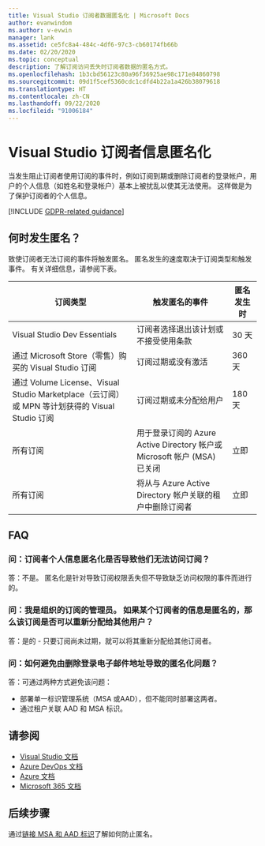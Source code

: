 ```yaml
---
title: Visual Studio 订阅者数据匿名化 | Microsoft Docs
author: evanwindom
ms.author: v-evwin
manager: lank
ms.assetid: ce5fc8a4-484c-4df6-97c3-cb60174fb66b
ms.date: 02/20/2020
ms.topic: conceptual
description: 了解订阅访问丢失时订阅者数据的匿名方式。
ms.openlocfilehash: 1b3cbd56123c80a96f36925ae98c171e84860798
ms.sourcegitcommit: 09d1f5cef5360cdc1cdfd4b22a1a426b38079618
ms.translationtype: HT
ms.contentlocale: zh-CN
ms.lasthandoff: 09/22/2020
ms.locfileid: "91006184"
---
```

# <a name="anonymization-of-visual-studio-subscriber-information"></a>Visual Studio 订阅者信息匿名化
当发生阻止订阅者使用订阅的事件时，例如订阅到期或删除订阅者的登录帐户，用户的个人信息（如姓名和登录帐户）基本上被扰乱以使其无法使用。  这样做是为了保护订阅者的个人信息。

[!INCLUDE [GDPR-related guidance](includes/gdpr-intro-sentence.md)]

## <a name="when-does-anonymization-occur"></a>何时发生匿名？
致使订阅者无法订阅的事件将触发匿名。  匿名发生的速度取决于订阅类型和触发事件。 有关详细信息，请参阅下表。

| 订阅类型                                                                                                                       | 触发匿名的事件                                                                                                     | 匿名发生时 |
|-----------------------------------------------------------------------------------------------------------------------------------------|------------------------------------------------------------------------------------------------------------|---------------------------|
| Visual Studio Dev Essentials                                                                                                            | 订阅者选择退出该计划或不接受使用条款                                    | 30 天               |
| 通过 Microsoft Store（零售）购买的 Visual Studio 订阅                                                                      | 订阅过期或没有激活                                                                   | 360 天                  |
| 通过 Volume License、Visual Studio Marketplace（云订阅）或 MPN 等计划获得的 Visual Studio 订阅 | 订阅过期或未分配给用户                                                          | 180 天                  |
| 所有订阅                                                                                                                       | 用于登录订阅的 Azure Active Directory 帐户或 Microsoft 帐户 (MSA) 已关闭 | 立即               |
| 所有订阅                                                                                                                       | 将从与 Azure Active Directory 帐户关联的租户中删除订阅者                                | 立即               |

## <a name="faq"></a>FAQ
### <a name="q--does-the-anonymization-of-the-subscribers-personal-information-cause-them-to-lose-access-to-the-subscription"></a>问：订阅者个人信息匿名化是否导致他们无法访问订阅？
答：不是。  匿名化是针对导致订阅权限丢失但不导致缺乏访问权限的事件而进行的。

### <a name="q--im-an-administrator-for-my-organizations-subscriptions--if-one-of-my-subscribers-information-is-anonymized-can-that-subscription-be-reassigned-to-another-user"></a>问：我是组织的订阅的管理员。  如果某个订阅者的信息是匿名的，那么该订阅是否可以重新分配给其他用户？
答：是的 - 只要订阅尚未过期，就可以将其重新分配给其他订阅者。

### <a name="q-how-can-i-prevent-anonymization-caused-by-deleting-a-sign-in-email-address"></a>问：如何避免由删除登录电子邮件地址导致的匿名化问题？
答：可通过两种方式避免该问题：
- 部署单一标识管理系统（MSA 或AAD），但不能同时部署这两者。  
- 通过租户关联 AAD 和 MSA 标识。 

## <a name="see-also"></a>请参阅
- [Visual Studio 文档](/visualstudio/)
- [Azure DevOps 文档](/azure/devops/)
- [Azure 文档](/azure/)
- [Microsoft 365 文档](/microsoft-365/)

## <a name="next-steps"></a>后续步骤
通过[链接 MSA 和 AAD 标识](/azure/active-directory/b2b/add-users-administrator)了解如何防止匿名。
